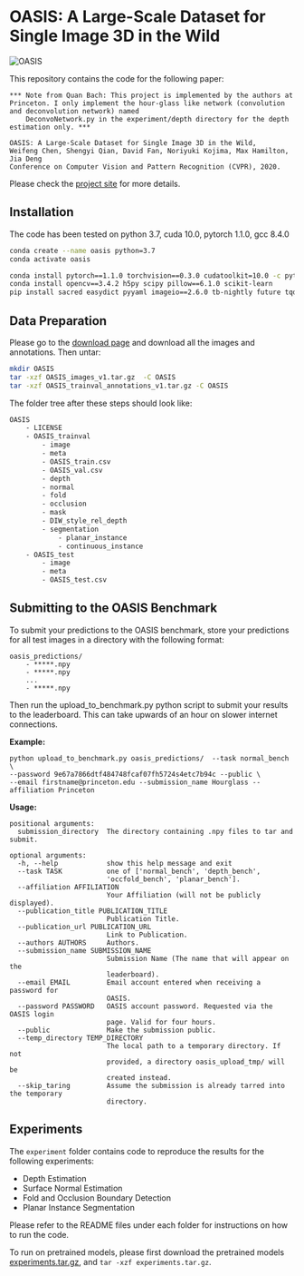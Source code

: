 # OASIS: A Large-Scale Dataset for Single Image 3D in the Wild

![OASIS](teaser.gif)

This repository contains the code for the following paper:

    *** Note from Quan Bach: This project is implemented by the authors at Princeton. I only implement the hour-glass like network (convolution and deconvolution network) named
        DeconvoNetwork.py in the experiment/depth directory for the depth estimation only. ***
    
    OASIS: A Large-Scale Dataset for Single Image 3D in the Wild,
    Weifeng Chen, Shengyi Qian, David Fan, Noriyuki Kojima, Max Hamilton, Jia Deng
    Conference on Computer Vision and Pattern Recognition (CVPR), 2020.

Please check the [project site](https://pvl.cs.princeton.edu/OASIS) for more details.


## Installation

The code has been tested on python 3.7, cuda 10.0, pytorch 1.1.0, gcc 8.4.0

```bash
conda create --name oasis python=3.7
conda activate oasis

conda install pytorch==1.1.0 torchvision==0.3.0 cudatoolkit=10.0 -c pytorch  
conda install opencv==3.4.2 h5py scipy pillow==6.1.0 scikit-learn
pip install sacred easydict pyyaml imageio==2.6.0 tb-nightly future tqdm
```

## Data Preparation

Please go to the [download page](https://oasis.cs.princeton.edu/download) and download all the images and annotations. Then untar:

```bash
mkdir OASIS
tar -xzf OASIS_images_v1.tar.gz  -C OASIS
tar -xzf OASIS_trainval_annotations_v1.tar.gz -C OASIS
```

The folder tree after these steps should look like:

```bash
OASIS
    - LICENSE
    - OASIS_trainval
        - image
        - meta
        - OASIS_train.csv
        - OASIS_val.csv
        - depth
        - normal
        - fold
        - occlusion
        - mask
        - DIW_style_rel_depth
        - segmentation
            - planar_instance
            - continuous_instance
    - OASIS_test
        - image
        - meta
        - OASIS_test.csv    
```

## Submitting to the OASIS Benchmark

To submit your predictions to the OASIS benchmark, store your predictions for all test images in a directory with the following format:
```
oasis_predictions/
    - *****.npy
    - *****.npy
    ...
    - *****.npy
```

Then run the upload_to_benchmark.py python script to submit your results to the leaderboard. This can take upwards of an hour on slower internet connections.

**Example:**
```
python upload_to_benchmark.py oasis_predictions/  --task normal_bench \ 
--password 9e67a7866dtf484748fcaf07fh5724s4etc7b94c --public \
--email firstname@princeton.edu --submission_name Hourglass --affiliation Princeton
```

**Usage:**
```
positional arguments:
  submission_directory  The directory containing .npy files to tar and submit.

optional arguments:
  -h, --help            show this help message and exit
  --task TASK           one of ['normal_bench', 'depth_bench',
                        'occfold_bench', 'planar_bench'].
  --affiliation AFFILIATION
                        Your Affiliation (will not be publicly displayed).
  --publication_title PUBLICATION_TITLE
                        Publication Title.
  --publication_url PUBLICATION_URL
                        Link to Publication.
  --authors AUTHORS     Authors.
  --submission_name SUBMISSION_NAME
                        Submission Name (The name that will appear on the
                        leaderboard).
  --email EMAIL         Email account entered when receiving a password for
                        OASIS.
  --password PASSWORD   OASIS account password. Requested via the OASIS login
                        page. Valid for four hours.
  --public              Make the submission public.
  --temp_directory TEMP_DIRECTORY
                        The local path to a temporary directory. If not
                        provided, a directory oasis_upload_tmp/ will be
                        created instead.
  --skip_taring         Assume the submission is already tarred into the temporary
                        directory.
```

## Experiments

The `experiment` folder contains code to reproduce the results for the following experiments:

* Depth Estimation
* Surface Normal Estimation
* Fold and Occlusion Boundary Detection
* Planar Instance Segmentation

Please refer to the README files under each folder for instructions on how to run the code.

To run on pretrained models, please first download the pretrained models [experiments.tar.gz](https://drive.google.com/file/d/1XE--nVIUEROud5YwNRUuvqJH3I_cR9kI/view?usp=sharing), and `tar -xzf experiments.tar.gz`.
